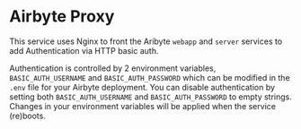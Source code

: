 # Airbyte Proxy

This service uses Nginx to front the Aribyte `webapp` and `server` services to add Authentication via HTTP basic auth.

Authentication is controlled by 2 environment variables, `BASIC_AUTH_USERNAME` and `BASIC_AUTH_PASSWORD` which can be modified in the `.env` file for your Airbyte deployment. You can disable authentication by setting both `BASIC_AUTH_USERNAME` and `BASIC_AUTH_PASSWORD` to empty strings. Changes in your environment variables will be applied when the service (re)boots.
